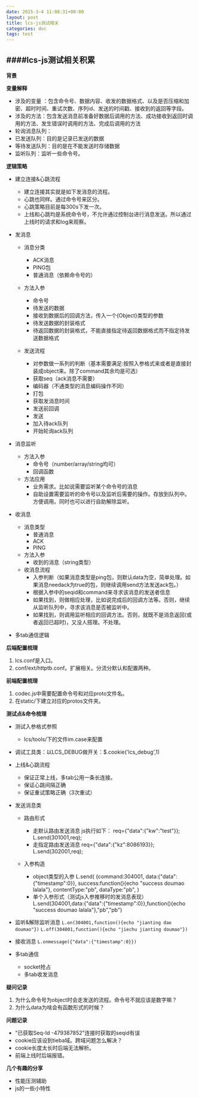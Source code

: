 ```yaml
---
date: 2015-3-4 11:08:31+00:00
layout: post
title: lcs-js测试相关
categories: doc
tags: test
---
```


####lcs-js测试相关积累
----------


 **背景**

 **变量解释**
 

 - 涉及的变量 ：包含命令号、数据内容、收发的数据格式、以及是否压缩和加密、超时时间、重试次数、序列id、发送的时间戳、接收到的返回等字段。
 - 涉及的方法：包含发送消息前准备好数据后调用的方法、成功接收到返回时调用的方法、发生错误时调用的方法、完成后调用的方法
 - 轮询消息队列：
 - 已发送队列：目的是记录已发送的数据
 - 等待发送队列：目的是在不能发送时存储数据
 - 监听队列：监听一些命令号。



 
**逻辑策略**

 - 建立连接&心跳流程
	 - 建立连接其实就是如下发消息的流程。
	 - 心跳也同样。通过命令号来区分。
	 - 心跳策略目前是每300s下发一次。
	 - 上线和心跳均是系统命令号，不允许通过控制台进行消息发送。所以通过上线时的请求和log来观察。
 - 发消息
	 - 消息分类
		 - ACK消息
		 - PING包
		 - 普通消息（依赖命令号的）
	 - 方法入参
		 - 命令号
		 - 待发送的数据
		 - 接收到数据后的回调方法，传入一个{Object}类型的参数
		 - 待发送数据的封装格式
		 - 待返回数据的封装格式，不能直接指定待返回数据格式而不指定待发送数据格式
	
	 - 发送流程
		 - 对参数做一系列的判断（基本需要满足:按照入参格式来或者是直接封装成object来。除了command其余均是可选）
		 - 获取seq（ack消息不需要）
		 - 编码器（不通类型的消息编码操作不同）
		 - 打包
		 - 获取发消息时间
		 - 发送前回调
		 - 发送
		 - 加入待ack队列
		 - 开始轮询ack队列
	 
 - 消息监听
	 - 方法入参
		 - 命令号（number/array/string均可）
		 - 回调函数
	 - 方法应用
		 - 业务需求。比如说需要监听某个命令号的消息
		 - 自助设置需要监听的命令号以及监听后需要的操作。存放到队列中。方便调用。同时也可以进行自助解除监听。

 - 收消息
	 - 消息类型
		 - 普通消息
		 - ACK
		 - PING
	 - 方法入参
		 - 收到的消息（string类型）
	 - 收消息流程
		 - 入参判断（如果消息类型是ping包，则默认data为空，简单处理。如果消息needack为true的包，则继续调用send方法发送ack包。）
		 - 根据入参中的seqid和command来寻求该消息的发送者信息
		 - 如果找到，则做相应处理，比如说完成后的回调方法等。否则，继续从监听队列中，寻求该消息是否被监听中。
		 - 如果找到，则调用监听相应的回调方法。否则，就既不是消息返回(或者返回已超时)，又没人搭理。不处理。

 - 多tab通信逻辑

**后端配置梳理**

 1. lcs.conf是入口。
 2. conf/ext/httptb.conf。扩展相关。分流分默认和配置两种。

**前端配置梳理**

 1. codec.js中需要配置命令号和对应proto文件名。
 2. 在static/下建立对应的protos文件夹。



**测试点&命令梳理**

 - 测试入参格式参照
	 - lcs/tools/下的文件im.case来配置
 - 调试工具类：以LCS_DEBUG做开关：$.cookie('lcs_debug',1)
 - 上线&心跳流程
	 - 保证正常上线，多tab公用一条长连接。
	 - 保证心跳间隔正确
	 - 保证重试策略正确（3次重试）
 - 发送消息类
	 - 路由形式
		 - 走默认路由发送消息
		 js执行如下：
		 req={"data":{"kw":"test"}};
		 L.send(301001,req);
		 - 走指定路由发送消息
		 req={"data":{"kz":8086193}};
		 L.send(302001,req);
		  
	 - 入参构造
		 - object类型的入参
		  L.send(
		  {command:304001,
		  data:{"data":{"timestamp":0}},
		  success:function(){echo "success doumao lalala"},
		  contentType:"pb",
		  dataType:"pb",
		  ) 
		 - 单个入参形式（测试js入参推移时的发消息表现）
		  L.send(304001,data:{"data":{"timestamp":0}},function(){echo "success doumao lalala"},"pb","pb")
	
 - 监听&解除监听消息
	  `L.on(304001,function(){echo "jianting dao doumao"})`
	  `L.off(304001,function(){echo "jiechu jianting doumao"})`
 
 - 接收消息
	 `L.onmessage({"data":{"timestamp":0}})`
 - 多tab通信
	 - socket抢占
	 - 多tab收发消息

**疑问记录**

 1. 为什么命令号为object时会走发送的流程。命令号不就应该是数字嘛？
 2. 为什么data为啥会有函数形式的时候？

**问题记录**

 - "已获取Seq-Id -479387852"连接时获取的seqid有误
 -  cookie应该设到tieba域。跨域问题怎么解决？
 -  cookie长度太长时后端无法解析。
 -  前端上线时后端报错。

**几个有趣的分享**

 - 性能压测辅助
 - js的一些小特性
 